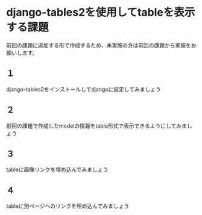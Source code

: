 # django-tables2を使用してtableを表示する課題
前回の課題に追加する形で作成するため、未実施の方は前回の課題から実施をお願いします。

## １
django-tables2をインストールしてdjangoに設定してみましょう
## ２
前回の課題で作成したmodelの情報をtable形式で表示できるようにしてみましょう
## ３
tableに画像リンクを埋め込んでみましょう
## ４
tableに別ページへのリンクを埋め込んでみましょう
